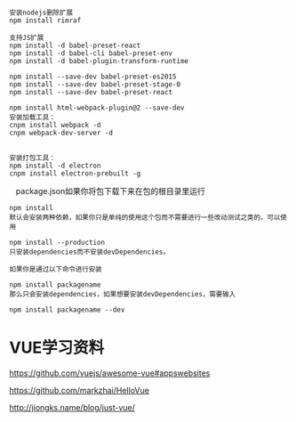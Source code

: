     安装nodejs删除扩展
    npm install rimraf

    支持JS扩展
    npm install -d babel-preset-react
    npm install -d babel-cli babel-preset-env
    npm install -d babel-plugin-transform-runtime
    
    npm install --save-dev babel-preset-es2015
    npm install --save-dev babel-preset-stage-0
    npm install --save-dev babel-preset-react
    
    npm install html-webpack-plugin@2 --save-dev
    安装加载工具：
    cnpm install webpack -d
    cnpm webpack-dev-server -d


    安装打包工具：
    npm install -d electron
    cnpm install electron-prebuilt -g
    
    
    
    package.json如果你将包下载下来在包的根目录里运行

    npm install 
    默认会安装两种依赖，如果你只是单纯的使用这个包而不需要进行一些改动测试之类的，可以使用

    npm install --production
    只安装dependencies而不安装devDependencies。

    如果你是通过以下命令进行安装

    npm install packagename
    那么只会安装dependencies，如果想要安装devDependencies，需要输入

    npm install packagename --dev  

# VUE学习资料
https://github.com/vuejs/awesome-vue#appswebsites

https://github.com/markzhai/HelloVue

http://jiongks.name/blog/just-vue/

